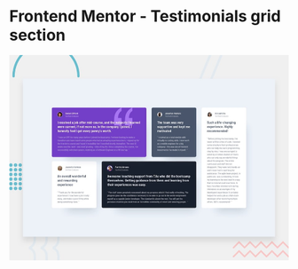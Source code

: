 # Frontend Mentor - Testimonials grid section

![Design preview for the Testimonials grid section coding challenge](./design/desktop-preview.jpg)